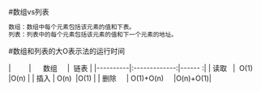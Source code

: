 #数组vs列表

```ruby
数组：数组中每个元素包括该元素的值和下表。
列表：列表中的每个元素包括该元素的值和下一个元素的地址。
```
#数组和列表的大O表示法的运行时间

|          |      数组      |  链表  |
|----------|:-------------:|------ :|
|  读取    |  O(1)         |O(n)     |
| 插入     |  O(n)         |O(1)     |
| 删除     | O(1)+O(n)     |O(n)+O(1)|
